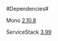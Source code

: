 #Dependencies#

Mono [2.10.8](http://download.mono-project.com/archive/2.10.8/windows-installer/1/mono-2.10.8-gtksharp-2.12.11-win32-1.exe)

ServiceStack [3.99](https://github.com/downloads/ServiceStack/ServiceStack/ServiceStack-v3.99.zip)